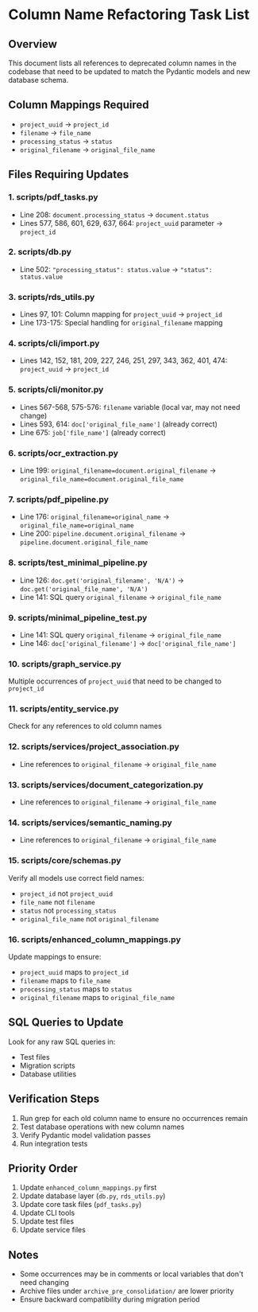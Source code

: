 # Column Name Refactoring Task List

## Overview
This document lists all references to deprecated column names in the codebase that need to be updated to match the Pydantic models and new database schema.

## Column Mappings Required
- `project_uuid` → `project_id`
- `filename` → `file_name`
- `processing_status` → `status`
- `original_filename` → `original_file_name`

## Files Requiring Updates

### 1. **scripts/pdf_tasks.py**
- Line 208: `document.processing_status` → `document.status`
- Lines 577, 586, 601, 629, 637, 664: `project_uuid` parameter → `project_id`

### 2. **scripts/db.py**
- Line 502: `"processing_status": status.value` → `"status": status.value`

### 3. **scripts/rds_utils.py**
- Lines 97, 101: Column mapping for `project_uuid` → `project_id`
- Line 173-175: Special handling for `original_filename` mapping

### 4. **scripts/cli/import.py**
- Lines 142, 152, 181, 209, 227, 246, 251, 297, 343, 362, 401, 474: `project_uuid` → `project_id`

### 5. **scripts/cli/monitor.py**
- Lines 567-568, 575-576: `filename` variable (local var, may not need change)
- Lines 593, 614: `doc['original_file_name']` (already correct)
- Line 675: `job['file_name']` (already correct)

### 6. **scripts/ocr_extraction.py**
- Line 199: `original_filename=document.original_filename` → `original_file_name=document.original_file_name`

### 7. **scripts/pdf_pipeline.py**
- Line 176: `original_filename=original_name` → `original_file_name=original_name`
- Line 200: `pipeline.document.original_filename` → `pipeline.document.original_file_name`

### 8. **scripts/test_minimal_pipeline.py**
- Line 126: `doc.get('original_filename', 'N/A')` → `doc.get('original_file_name', 'N/A')`
- Line 141: SQL query `original_filename` → `original_file_name`

### 9. **scripts/minimal_pipeline_test.py**
- Line 141: SQL query `original_filename` → `original_file_name`
- Line 146: `doc['original_filename']` → `doc['original_file_name']`

### 10. **scripts/graph_service.py**
Multiple occurrences of `project_uuid` that need to be changed to `project_id`

### 11. **scripts/entity_service.py**
Check for any references to old column names

### 12. **scripts/services/project_association.py**
- Line references to `original_filename` → `original_file_name`

### 13. **scripts/services/document_categorization.py**
- Line references to `original_filename` → `original_file_name`

### 14. **scripts/services/semantic_naming.py**
- Line references to `original_filename` → `original_file_name`

### 15. **scripts/core/schemas.py**
Verify all models use correct field names:
- `project_id` not `project_uuid`
- `file_name` not `filename`
- `status` not `processing_status`
- `original_file_name` not `original_filename`

### 16. **scripts/enhanced_column_mappings.py**
Update mappings to ensure:
- `project_uuid` maps to `project_id`
- `filename` maps to `file_name`
- `processing_status` maps to `status`
- `original_filename` maps to `original_file_name`

## SQL Queries to Update
Look for any raw SQL queries in:
- Test files
- Migration scripts
- Database utilities

## Verification Steps
1. Run grep for each old column name to ensure no occurrences remain
2. Test database operations with new column names
3. Verify Pydantic model validation passes
4. Run integration tests

## Priority Order
1. Update `enhanced_column_mappings.py` first
2. Update database layer (`db.py`, `rds_utils.py`)
3. Update core task files (`pdf_tasks.py`)
4. Update CLI tools
5. Update test files
6. Update service files

## Notes
- Some occurrences may be in comments or local variables that don't need changing
- Archive files under `archive_pre_consolidation/` are lower priority
- Ensure backward compatibility during migration period